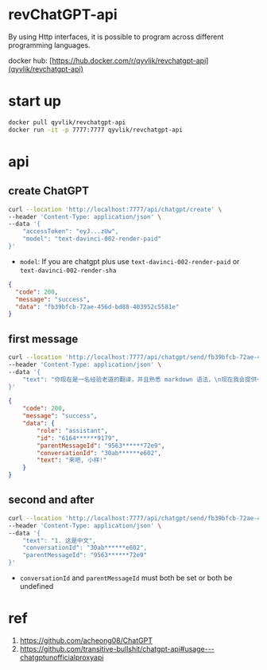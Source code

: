 # revChatGPT-api

By using Http interfaces, it is possible to program across different programming languages.

docker hub: [https://hub.docker.com/r/qyvlik/revchatgpt-api](qyvlik/revchatgpt-api)

# start up

```bash
docker pull qyvlik/revchatgpt-api
docker run -it -p 7777:7777 qyvlik/revchatgpt-api
```

# api

## create ChatGPT

```bash
curl --location 'http://localhost:7777/api/chatgpt/create' \
--header 'Content-Type: application/json' \
--data '{
    "accessToken": "eyJ...zUw",
    "model": "text-davinci-002-render-paid"
}'
```

- `model`: If you are chatgpt plus use `text-davinci-002-render-paid` or  `text-davinci-002-render-sha`

```json
{
  "code": 200,
  "message": "success",
  "data": "fb39bfcb-72ae-456d-bd88-403952c5581e"
}
```

## first message

```bash
curl --location 'http://localhost:7777/api/chatgpt/send/fb39bfcb-72ae-456d-bd88-403952c5581e' \
--header 'Content-Type: application/json' \
--data '{
    "text": "你现在是一名经验老道的翻译，并且熟悉 markdown 语法，\n现在我会提供一份 markdown 的英文内容给你翻译，并保留 markdown 语法。\n翻译的内容必须以 ```markdown 开始，以 ``` 结束。\n如果你准备好了，就必须回答: 来吧, 小样!"
}'
```

```json
{
    "code": 200,
    "message": "success",
    "data": {
        "role": "assistant",
        "id": "6164******9179",
        "parentMessageId": "9563******72e9",
        "conversationId": "30ab******e602",
        "text": "来吧, 小样!"
    }
}
```

## second and after

```bash
curl --location 'http://localhost:7777/api/chatgpt/send/fb39bfcb-72ae-456d-bd88-403952c5581e' \
--header 'Content-Type: application/json' \
--data '{
    "text": "1. 这是中文",
    "conversationId": "30ab******e602",
    "parentMessageId": "9563******72e9"
}'
```

- `conversationId` and `parentMessageId` must both be set or both be undefined

# ref

1. https://github.com/acheong08/ChatGPT
2. https://github.com/transitive-bullshit/chatgpt-api#usage---chatgptunofficialproxyapi
